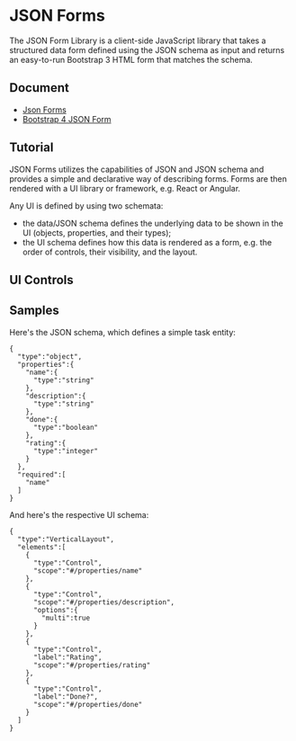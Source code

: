 # JSON Forms
The JSON Form Library is a client-side JavaScript library that takes a structured data form defined using the JSON schema 
as input and returns an easy-to-run Bootstrap 3 HTML form that matches the schema.

## Document
- [Json Forms](https://jsonforms.io/)
- [Bootstrap 4 JSON Form](https://ambersnow.github.io/bs-jsonform/list.html)

## Tutorial

JSON Forms utilizes the capabilities of JSON and JSON schema and provides a simple and declarative way of describing forms. 
Forms are then rendered with a UI library or framework, e.g. React or Angular.

Any UI is defined by using two schemata:
- the data/JSON schema defines the underlying data to be shown in the UI (objects, properties, and their types);
- the UI schema defines how this data is rendered as a form, e.g. the order of controls, their visibility, and the layout.

## UI Controls

## Samples
Here's the JSON schema, which defines a simple task entity:
```
{
  "type":"object",
  "properties":{
    "name":{
      "type":"string"
    },
    "description":{
      "type":"string"
    },
    "done":{
      "type":"boolean"
    },
    "rating":{
      "type":"integer"
    }
  },
  "required":[
    "name"
  ]
}
```
And here's the respective UI schema:
```
{
  "type":"VerticalLayout",
  "elements":[
    {
      "type":"Control",
      "scope":"#/properties/name"
    },
    {
      "type":"Control",
      "scope":"#/properties/description",
      "options":{
        "multi":true
      }
    },
    {
      "type":"Control",
      "label":"Rating",
      "scope":"#/properties/rating"
    },
    {
      "type":"Control",
      "label":"Done?",
      "scope":"#/properties/done"
    }
  ]
}
```

